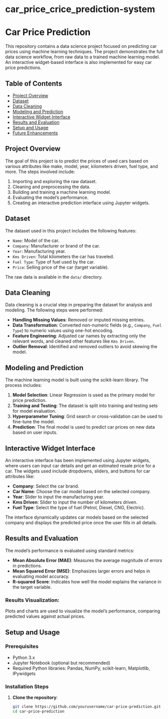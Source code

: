 # car_price_crice_prediction-system
# Car Price Prediction

This repository contains a data science project focused on predicting car prices using machine learning techniques. The project demonstrates the full data science workflow, from raw data to a trained machine learning model. An interactive widget-based interface is also implemented for easy car price predictions.

## Table of Contents
- [Project Overview](#project-overview)
- [Dataset](#dataset)
- [Data Cleaning](#data-cleaning)
- [Modeling and Prediction](#modeling-and-prediction)
- [Interactive Widget Interface](#interactive-widget-interface)
- [Results and Evaluation](#results-and-evaluation)
- [Setup and Usage](#setup-and-usage)
- [Future Enhancements](#future-enhancements)

## Project Overview

The goal of this project is to predict the prices of used cars based on various attributes like make, model, year, kilometers driven, fuel type, and more. The steps involved include:

1. Importing and exploring the raw dataset.
2. Cleaning and preprocessing the data.
3. Building and training a machine learning model.
4. Evaluating the model’s performance.
5. Creating an interactive prediction interface using Jupyter widgets.

## Dataset

The dataset used in this project includes the following features:

- `Name`: Model of the car.
- `Company`: Manufacturer or brand of the car.
- `Year`: Manufacturing year.
- `Kms Driven`: Total kilometers the car has traveled.
- `Fuel Type`: Type of fuel used by the car.
- `Price`: Selling price of the car (target variable).

The raw data is available in the `data/` directory.

## Data Cleaning

Data cleaning is a crucial step in preparing the dataset for analysis and modeling. The following steps were performed:

- **Handling Missing Values**: Removed or imputed missing entries.
- **Data Transformation**: Converted non-numeric fields (e.g., `Company`, `Fuel Type`) to numeric values using one-hot encoding.
- **Feature Engineering**: Adjusted car names by extracting only the relevant words, and cleaned other features like `Kms Driven`.
- **Outlier Removal**: Identified and removed outliers to avoid skewing the model.

## Modeling and Prediction

The machine learning model is built using the scikit-learn library. The process includes:

1. **Model Selection**: Linear Regression is used as the primary model for price prediction.
2. **Training and Testing**: The dataset is split into training and testing sets for model evaluation.
3. **Hyperparameter Tuning**: Grid search or cross-validation can be used to fine-tune the model.
4. **Prediction**: The final model is used to predict car prices on new data based on user inputs.

## Interactive Widget Interface

An interactive interface has been implemented using Jupyter widgets, where users can input car details and get an estimated resale price for a car. The widgets used include dropdowns, sliders, and buttons for car attributes like:

- **Company**: Select the car brand.
- **Car Name**: Choose the car model based on the selected company.
- **Year**: Slider to input the manufacturing year.
- **Kms Driven**: Slider to input the number of kilometers driven.
- **Fuel Type**: Select the type of fuel (Petrol, Diesel, CNG, Electric).

The interface dynamically updates car models based on the selected company and displays the predicted price once the user fills in all details.

## Results and Evaluation

The model’s performance is evaluated using standard metrics:

- **Mean Absolute Error (MAE)**: Measures the average magnitude of errors in predictions.
- **Mean Squared Error (MSE)**: Emphasizes larger errors and helps in evaluating model accuracy.
- **R-squared Score**: Indicates how well the model explains the variance in the target variable.

### Results Visualization:
Plots and charts are used to visualize the model’s performance, comparing predicted values against actual prices.

## Setup and Usage

### Prerequisites

- Python 3.x
- Jupyter Notebook (optional but recommended)
- Required Python libraries: Pandas, NumPy, scikit-learn, Matplotlib, IPywidgets

### Installation Steps

1. **Clone the repository**:
   ```bash
   git clone https://github.com/yourusername/car-price-prediction.git
   cd car-price-prediction


